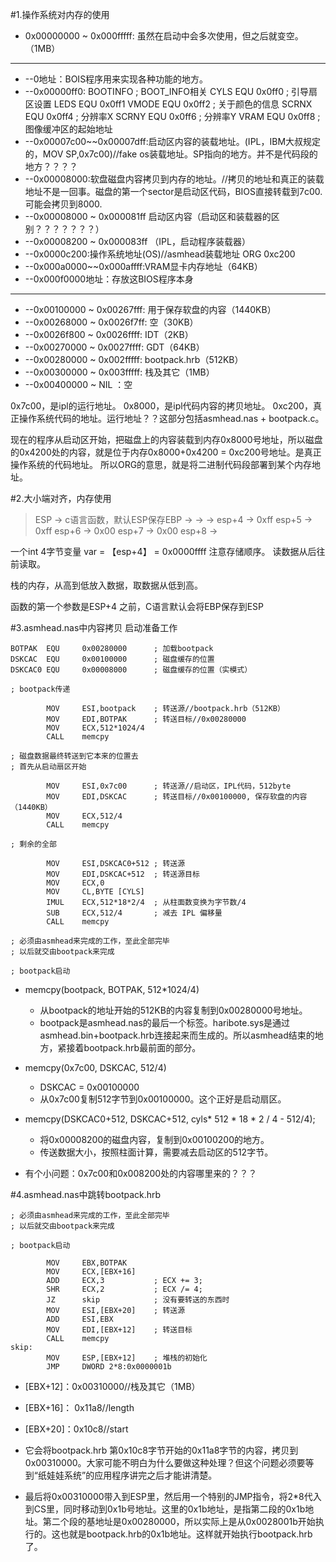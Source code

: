 #1.操作系统对内存的使用


* 0x00000000 ~ 0x000fffff: 虽然在启动中会多次使用，但之后就变空。（1MB）

--------------------------------------------
* --0地址：BOIS程序用来实现各种功能的地方。
* --0x00000ff0: BOOTINFO
; BOOT_INFO相关
CYLS    EQU     0x0ff0          ; 引导扇区设置
LEDS    EQU     0x0ff1
VMODE   EQU     0x0ff2          ; 关于颜色的信息
SCRNX   EQU     0x0ff4          ; 分辨率X
SCRNY   EQU     0x0ff6          ; 分辨率Y
VRAM    EQU     0x0ff8          ; 图像缓冲区的起始地址
* --0x00007c00~~0x00007dff:启动区内容的装载地址。(IPL，IBM大叔规定的，MOV SP,0x7c00)//fake os装载地址。SP指向的地方。并不是代码段的地方？？？？
* --0x00008000:软盘磁盘内容拷贝到内存的地址。//拷贝的地址和真正的装载地址不是一回事。磁盘的第一个sector是启动区代码，BIOS直接转载到7c00.可能会拷贝到8000.
* --0x00008000 ~ 0x000081ff  启动区内容（启动区和装载器的区别？？？？？？？）
* --0x00008200 ~ 0x000083ff （IPL，启动程序装载器）
* --0x0000c200:操作系统地址(OS)//asmhead装载地址 ORG     0xc200
* --0x000a0000~~0x000affff:VRAM显卡内存地址（64KB）
* --0x000f0000地址：存放这BIOS程序本身

--------------------------------------------
* --0x00100000 ~ 0x00267fff: 用于保存软盘的内容（1440KB）
* --0x00268000 ~ 0x0026f7ff: 空（30KB）
* --0x0026f800 ~ 0x0026ffff: IDT（2KB）
* --0x00270000 ~ 0x0027ffff: GDT（64KB）
* --0x00280000 ~ 0x002fffff: bootpack.hrb（512KB）
* --0x00300000 ~ 0x003fffff: 栈及其它（1MB）
* --0x00400000 ~ NIL       ：空


0x7c00，是ipl的运行地址。
0x8000，是ipl代码内容的拷贝地址。
0xc200，真正操作系统代码的地址。运行地址？？这部分包括asmhead.nas + bootpack.c。

现在的程序从启动区开始，把磁盘上的内容装载到内存0x8000号地址，所以磁盘的0x4200处的内容，就是位于内存0x8000+0x4200 = 0xc200号地址。是真正操作系统的代码地址。
所以ORG的意思，就是将二进制代码段部署到某个内存地址。 


#2.大小端对齐，内存使用
> ESP		 -> c语言函数，默认ESP保存EBP
> 		 -> 
> 		 -> 
> 		 -> 
> esp+4   -> 0xff
> esp+5   -> 0xff
> esp+6   -> 0x00
> esp+7   -> 0x00
> esp+8   ->

一个int 4字节变量 var = 【esp+4】 = 0x0000ffff
注意存储顺序。
读数据从后往前读取。

栈的内存，从高到低放入数据，取数据从低到高。

函数的第一个参数是ESP+4
之前，C语言默认会将EBP保存到ESP

#3.asmhead.nas中内容拷贝
启动准备工作

```
BOTPAK  EQU     0x00280000      ; 加载bootpack
DSKCAC  EQU     0x00100000      ; 磁盘缓存的位置
DSKCAC0 EQU     0x00008000      ; 磁盘缓存的位置（实模式）

; bootpack传递

        MOV     ESI,bootpack    ; 转送源//bootpack.hrb（512KB）
        MOV     EDI,BOTPAK      ; 转送目标//0x00280000
        MOV     ECX,512*1024/4
        CALL    memcpy

; 磁盘数据最终转送到它本来的位置去
; 首先从启动扇区开始

        MOV     ESI,0x7c00      ; 转送源//启动区，IPL代码，512byte
        MOV     EDI,DSKCAC      ; 转送目标//0x00100000, 保存软盘的内容（1440KB）
        MOV     ECX,512/4
        CALL    memcpy

; 剩余的全部

        MOV     ESI,DSKCAC0+512 ; 转送源
        MOV     EDI,DSKCAC+512  ; 转送源目标
        MOV     ECX,0
        MOV     CL,BYTE [CYLS]
        IMUL    ECX,512*18*2/4  ; 从柱面数变换为字节数/4
        SUB     ECX,512/4       ; 减去 IPL 偏移量
        CALL    memcpy

; 必须由asmhead来完成的工作，至此全部完毕
; 以后就交由bootpack来完成

; bootpack启动
```

* memcpy(bootpack, BOTPAK, 512*1024/4)
	* 从bootpack的地址开始的512KB的内容复制到0x00280000号地址。
	* bootpack是asmhead.nas的最后一个标签。haribote.sys是通过asmhead.bin+bootpack.hrb连接起来而生成的。所以asmhead结束的地方，紧接着bootpack.hrb最前面的部分。 


* memcpy(0x7c00, DSKCAC, 512/4)
	* DSKCAC  = 0x00100000
	* 从0x7c00复制512字节到0x00100000。这个正好是启动扇区。

* memcpy(DSKCAC0+512, DSKCAC+512, cyls* 512 * 18 * 2 / 4 -  512/4);
	* 将0x00008200的磁盘内容，复制到0x00100200的地方。
	* 传送数据大小，按照柱面计算，需要减去启动区的512字节。

* 有个小问题：0x7c00和0x008200处的内容哪里来的？？？

#4.asmhead.nas中跳转bootpack.hrb

```
; 必须由asmhead来完成的工作，至此全部完毕
; 以后就交由bootpack来完成

; bootpack启动

        MOV     EBX,BOTPAK
        MOV     ECX,[EBX+16]
        ADD     ECX,3           ; ECX += 3;
        SHR     ECX,2           ; ECX /= 4;
        JZ      skip            ; 没有要转送的东西时
        MOV     ESI,[EBX+20]    ; 转送源
        ADD     ESI,EBX
        MOV     EDI,[EBX+12]    ; 转送目标
        CALL    memcpy
skip:
        MOV     ESP,[EBX+12]    ; 堆栈的初始化
        JMP     DWORD 2*8:0x0000001b
```

* [EBX+12]：0x00310000//栈及其它（1MB）
* [EBX+16]： 0x11a8//length
* [EBX+20]：0x10c8//start 

* 它会将bootpack.hrb 第0x10c8字节开始的0x11a8字节的内容，拷贝到0x00310000。大家可能不明白为什么要做这种处理？但这个问题必须要等到“纸娃娃系统”的应用程序讲完之后才能讲清楚。
* 最后将0x00310000带入到ESP里，然后用一个特别的JMP指令，将2*8代入到CS里，同时移动到0x1b号地址。这里的0x1b地址，是指第二段的0x1b地址。第二个段的基地址是0x00280000，所以实际上是从0x0028001b开始执行的。这也就是bootpack.hrb的0x1b地址。这样就开始执行bootpack.hrb了。








